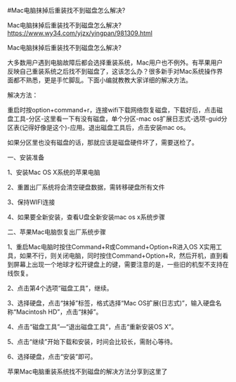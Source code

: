 #Mac电脑抹掉后重装找不到磁盘怎么解决?

Mac电脑抹掉后重装找不到磁盘怎么解决?
https://www.wy34.com/yjzx/yingpan/981309.html

Mac电脑抹掉后重装找不到磁盘怎么解决?

大多数用户遇到电脑故障后都会选择重装系统，Mac用户也不例外。有苹果用户反映自己重装系统之后找不到磁盘了，这该怎么办？很多新手对Mac系统操作界面都不熟悉，更是手忙脚乱。下面小编就教教大家详细的解决方法。

解决方法：

重启时按option+command+r，连接wifi下载网络恢复磁盘，下载好后，点击磁盘工具-分区-这里看一下有没有磁盘，单个分区-mac os扩展日志式-选项-guid分区表(记得好像是这个)-应用。退出磁盘工具后，点击安装mac os。

如果分区里也没有磁盘的话，那就应该是磁盘硬件坏了，需要送检了。

一、安装准备

1、安装Mac OS X系统的苹果电脑

2、重置出厂系统将会清空硬盘数据，需转移硬盘所有文件

3、保持WIFI连接

4、如果要全新安装，查看U盘全新安装mac os x系统步骤

二、苹果Mac电脑恢复出厂系统步骤

1、重启Mac电脑时按住Command+R或Command+Option+R进入OS X实用工具，如果不行，则关闭电脑，同时按住Command+Option+R，然后开机，直到看到屏幕上出现一个地球才松开键盘上的键，需要注意的是，一些旧的机型不支持在线恢复。

2、点击第4个选项“磁盘工具”，继续。

3、选择硬盘，点击“抹掉”标签，格式选择“Mac OS扩展(日志式)”，输入硬盘名称“Macintosh HD”，点击“抹掉”。

4、点击“磁盘工具”—“退出磁盘工具”，点击“重新安装OS X”。

5、点击“继续”开始下载和安装，时间会比较长，需耐心等待。

6、选择硬盘，点击“安装”即可。

苹果Mac电脑重装系统找不到磁盘的解决方法分享到这里了









